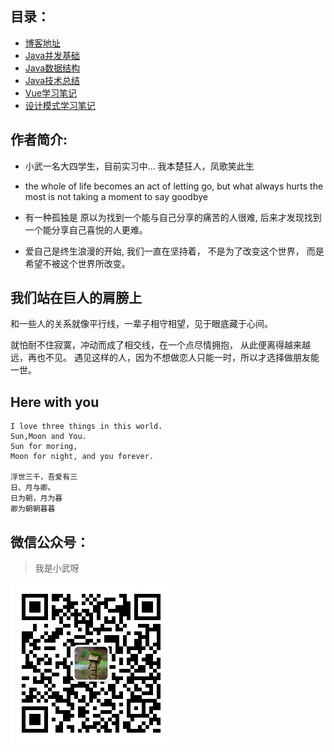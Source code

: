 ## 目录：

- [博客地址](https://gitpress.io/@smallmartial)
- [Java并发基础](https://gitpress.io/c/smallmartial/)
- [Java数据结构](https://gitpress.io/c/structurexw/)
- [Java技术总结](https://gitpress.io/c/newbase/)
- [Vue学习笔记](https://gitpress.io/c/xwvue/)
- [设计模式学习笔记](https://gitpress.io/c/xwdesignpatterns/)



## 作者简介:

- 小武一名大四学生，目前实习中...
                  我本楚狂人，凤歌笑此生

- the whole of life becomes an act of letting go, 
     but what always hurts the most is not taking a moment to say goodbye

- 有一种孤独是
  原以为找到一个能与自己分享的痛苦的人很难,
  后来才发现找到一个能分享自己喜悦的人更难。

- 爱自己是终生浪漫的开始,
  我们一直在坚持着，
  不是为了改变这个世界，
  而是希望不被这个世界所改变。

## 我们站在巨人的肩膀上

和一些人的关系就像平行线，一辈子相守相望，见于眼底藏于心间。

 就怕耐不住寂寞，冲动而成了相交线，在一个点尽情拥抱，
从此便离得越来越远，再也不见。
 遇见这样的人，因为不想做恋人只能一时，所以才选择做朋友能一世。

## Here with you 

    I love three things in this world.
    Sun,Moon and You.
    Sun for moring,
    Moon for night, and you forever.
    
    浮世三千，吾爱有三
    日、月与卿。
    日为朝，月为暮
    卿为朝朝暮暮

## 微信公众号：

> 我是小武呀

![我是小武呀](README.assets/qrcode_for_gh_70c5a5673371_258-1567850325416.jpg)

